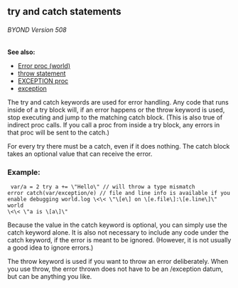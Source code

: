 ## try and catch statements 
###### BYOND Version 508
**See also:**
*   [Error proc (world)](/ref/world/proc/Error.md) 
*   [throw statement](/ref/proc/throw.md) 
*   [EXCEPTION proc](/ref/proc/EXCEPTION.md) 
*   [exception](/ref/exception.md) 

The try and catch keywords are used for error handling. Any
code that runs inside of a try block will, if an error happens or the
throw keyword is used, stop executing and jump to the matching catch
block. (This is also true of indirect proc calls. If you call a proc
from inside a try block, any errors in that proc will be sent to the
catch.) 

For every try there must be a catch, even if it does
nothing. The catch block takes an optional value that can receive the
error.
### Example:

```
 var/a = 2 try a += \"Hello\" // will throw a type mismatch
error catch(var/exception/e) // file and line info is available if you
enable debugging world.log \<\< \"\[e\] on \[e.file\]:\[e.line\]\" world
\<\< \"a is \[a\]\" 
```
 

Because the value in the catch
keyword is optional, you can simply use the catch keyword alone. It is
also not necessary to include any code under the catch keyword, if the
error is meant to be ignored. (However, it is not usually a good idea to
ignore errors.) 

The throw keyword is used if you want to throw
an error deliberately. When you use throw, the error thrown does not
have to be an /exception datum, but can be anything you like.